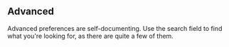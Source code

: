 ## Advanced

Advanced preferences are self-documenting. Use the search field to find what you're looking for, as there are quite a few of them.

